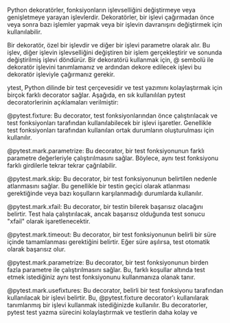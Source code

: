 Python dekoratörler, fonksiyonların işlevselliğini değiştirmeye veya genişletmeye yarayan işlevlerdir. Dekoratörler, bir işlevi çağırmadan önce veya sonra bazı işlemler yapmak veya bir işlevin davranışını değiştirmek için kullanılabilir.

Bir dekoratör, özel bir işlevdir ve diğer bir işlevi parametre olarak alır. Bu işlev, diğer işlevin işlevselliğini değiştiren bir işlem gerçekleştirir ve sonunda değiştirilmiş işlevi döndürür. Bir dekoratörü kullanmak için, @ sembolü ile dekoratör işlevini tanımlamanız ve ardından dekore edilecek işlevi bu dekoratör işleviyle çağırmanız gerekir.

ytest, Python dilinde bir test çerçevesidir ve test yazımını kolaylaştırmak için birçok farklı decorator sağlar. Aşağıda, en sık kullanılılan pytest decoratorlerinin açıklamaları verilmiştir:

@pytest.fixture: Bu decorator, test fonksiyonlarından önce çalıştırılacak ve test fonksiyonları tarafından kullanılabilecek bir işlevi işaretler. Genellikle test fonksiyonları tarafından kullanılan ortak durumların oluşturulması için kullanılır.

@pytest.mark.parametrize: Bu decorator, bir test fonksiyonunun farklı parametre değerleriyle çalıştırılmasını sağlar. Böylece, aynı test fonksiyonu farklı girdilerle tekrar tekrar çağrılabilir.

@pytest.mark.skip: Bu decorator, bir test fonksiyonunun belirtilen nedenle atlanmasını sağlar. Bu genellikle bir testin geçici olarak atlanması gerektiğinde veya bazı koşulların karşılanmadığı durumlarda kullanılır.

@pytest.mark.xfail: Bu decorator, bir testin bilerek başarısız olacağını belirtir. Test hala çalıştırılacak, ancak başarısız olduğunda test sonucu "xfail" olarak işaretlenecektir.

@pytest.mark.timeout: Bu decorator, bir test fonksiyonunun belirli bir süre içinde tamamlanması gerektiğini belirtir. Eğer süre aşılırsa, test otomatik olarak başarısız olur.

@pytest.mark.parametrize: Bu decorator, bir test fonksiyonunun birden fazla parametre ile çalıştırılmasını sağlar. Bu, farklı koşullar altında test etmek istediğiniz aynı test fonksiyonunu kullanmanıza olanak tanır.

@pytest.mark.usefixtures: Bu decorator, belirli bir test fonksiyonu tarafından kullanılacak bir işlevi belirtir. Bu, @pytest.fixture decorator'ı kullanılarak tanımlanmış bir işlevi kullanmak istediğinizde kullanılır. Bu decoratorler, pytest test yazma sürecini kolaylaştırmak ve testlerin daha kolay ve 
